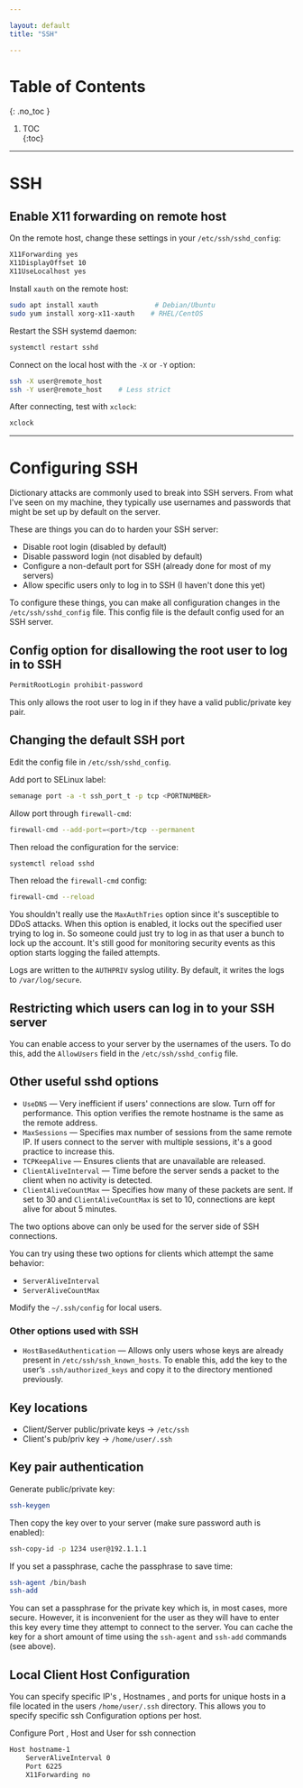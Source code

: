 ```yaml
---

layout: default
title: "SSH"

---
```


# Table of Contents  
{: .no_toc }

1. TOC  
{:toc}

---

# SSH

## **Enable X11 forwarding on remote host**

On the remote host, change these settings in your `/etc/ssh/sshd_config`:

```bash
X11Forwarding yes
X11DisplayOffset 10
X11UseLocalhost yes
```

Install `xauth` on the remote host:

```bash
sudo apt install xauth              # Debian/Ubuntu
sudo yum install xorg-x11-xauth    # RHEL/CentOS
```

Restart the SSH systemd daemon:

```bash
systemctl restart sshd
```

Connect on the local host with the `-X` or `-Y` option:

```bash
ssh -X user@remote_host
ssh -Y user@remote_host    # Less strict
```

After connecting, test with `xclock`:

```bash
xclock
```

---

# Configuring SSH

Dictionary attacks are commonly used to break into SSH servers. From what I've seen on my machine, they typically use usernames and passwords that might be set up by default on the server.

These are things you can do to harden your SSH server:

- Disable root login (disabled by default)
- Disable password login (not disabled by default)
- Configure a non-default port for SSH (already done for most of my servers)
- Allow specific users only to log in to SSH (I haven't done this yet)

To configure these things, you can make all configuration changes in the `/etc/ssh/sshd_config` file. This config file is the default config used for an SSH server.

## Config option for disallowing the root user to log in to SSH

```bash
PermitRootLogin prohibit-password
```

This only allows the root user to log in if they have a valid public/private key pair.

## Changing the default SSH port

Edit the config file in `/etc/ssh/sshd_config`.

Add port to SELinux label:

```bash
semanage port -a -t ssh_port_t -p tcp <PORTNUMBER>
```

Allow port through `firewall-cmd`:

```bash
firewall-cmd --add-port=<port>/tcp --permanent
```

Then reload the configuration for the service:

```bash
systemctl reload sshd
```

Then reload the `firewall-cmd` config:

```bash
firewall-cmd --reload
```

You shouldn't really use the `MaxAuthTries` option since it's susceptible to DDoS attacks. When this option is enabled, it locks out the specified user trying to log in. So someone could just try to log in as that user a bunch to lock up the account. It's still good for monitoring security events as this option starts logging the failed attempts.

Logs are written to the `AUTHPRIV` syslog utility. By default, it writes the logs to `/var/log/secure`.

## Restricting which users can log in to your SSH server

You can enable access to your server by the usernames of the users. To do this, add the `AllowUsers` field in the `/etc/ssh/sshd_config` file.

## Other useful sshd options

- `UseDNS` — Very inefficient if users' connections are slow. Turn off for performance. This option verifies the remote hostname is the same as the remote address.
- `MaxSessions` — Specifies max number of sessions from the same remote IP. If users connect to the server with multiple sessions, it's a good practice to increase this.
- `TCPKeepAlive` — Ensures clients that are unavailable are released.
- `ClientAliveInterval` — Time before the server sends a packet to the client when no activity is detected.
- `ClientAliveCountMax` — Specifies how many of these packets are sent. If set to 30 and `ClientAliveCountMax` is set to 10, connections are kept alive for about 5 minutes.

The two options above can only be used for the server side of SSH connections.

You can try using these two options for clients which attempt the same behavior:

- `ServerAliveInterval`
- `ServerAliveCountMax`

Modify the `~/.ssh/config` for local users.

### Other options used with SSH

- `HostBasedAuthentication` — Allows only users whose keys are already present in `/etc/ssh/ssh_known_hosts`. To enable this, add the key to the user’s `.ssh/authorized_keys` and copy it to the directory mentioned previously.

## Key locations

- Client/Server public/private keys → `/etc/ssh`
- Client's pub/priv key → `/home/user/.ssh`

## Key pair authentication

Generate public/private key:

```bash
ssh-keygen
```

Then copy the key over to your server (make sure password auth is enabled):

```bash
ssh-copy-id -p 1234 user@192.1.1.1
```

If you set a passphrase, cache the passphrase to save time:

```bash
ssh-agent /bin/bash
ssh-add
```

You can set a passphrase for the private key which is, in most cases, more secure. However, it is inconvenient for the user as they will have to enter this key every time they attempt to connect to the server. You can cache the key for a short amount of time using the `ssh-agent` and `ssh-add` commands (see above).


## Local Client Host Configuration 

You can specify specific IP's , Hostnames , and ports for unique hosts in a file located in the users `/home/user/.ssh` directory. This allows you to specify specific ssh Configuration options per host.  

Configure Port , Host and User for ssh connection 

```bash
Host hostname-1
    ServerAliveInterval 0
    Port 6225
    X11Forwarding no
```

